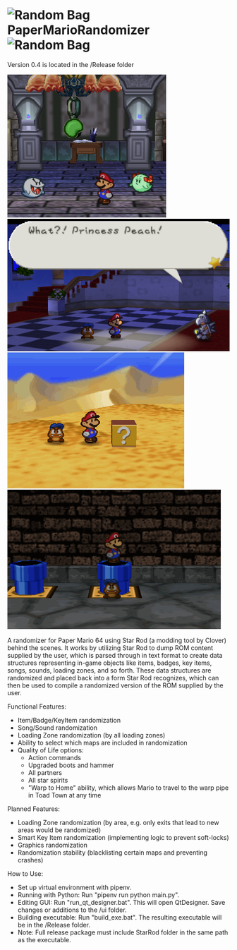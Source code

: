 # ![Random Bag](ui/icons/random_bag.ico) PaperMarioRandomizer ![Random Bag](ui/icons/random_bag.ico)

Version 0.4 is located in the /Release folder

![](ui/images/random.png) ![](ui/images/peach.png)
![](ui/images/mistake.gif) ![](ui/images/loading_zones.gif)

A randomizer for Paper Mario 64 using Star Rod (a modding tool by Clover) behind the scenes. It works by utilizing Star Rod to dump ROM content supplied by the user, which is parsed through in text format to create data structures representing in-game objects like items, badges, key items, songs, sounds, loading zones, and so forth. These data structures are randomized and placed back into a form Star Rod recognizes, which can then be used to compile a randomized version of the ROM supplied by the user.
 
 Functional Features:
 - Item/Badge/KeyItem randomization
 - Song/Sound randomization
 - Loading Zone randomization (by all loading zones)
 - Ability to select which maps are included in randomization
 - Quality of Life options:
   - Action commands
   - Upgraded boots and hammer
   - All partners
   - All star spirits
   - "Warp to Home" ability, which allows Mario to travel to the warp pipe in Toad Town at any time

 Planned Features:
 - Loading Zone randomization (by area, e.g. only exits that lead to new areas would be randomized)
 - Smart Key Item randomization (implementing logic to prevent soft-locks)
 - Graphics randomization
 - Randomization stability (blacklisting certain maps and preventing crashes)
 
 How to Use:
 - Set up virtual environment with pipenv.
 - Running with Python: Run "pipenv run python main.py".
 - Editing GUI: Run "run_qt_designer.bat". This will open QtDesigner. Save changes or additions to the /ui folder.
 - Building executable: Run "build_exe.bat". The resulting executable will be in the /Release folder.
 - Note: Full release package must include StarRod folder in the same path as the executable.

 
 
 
 
